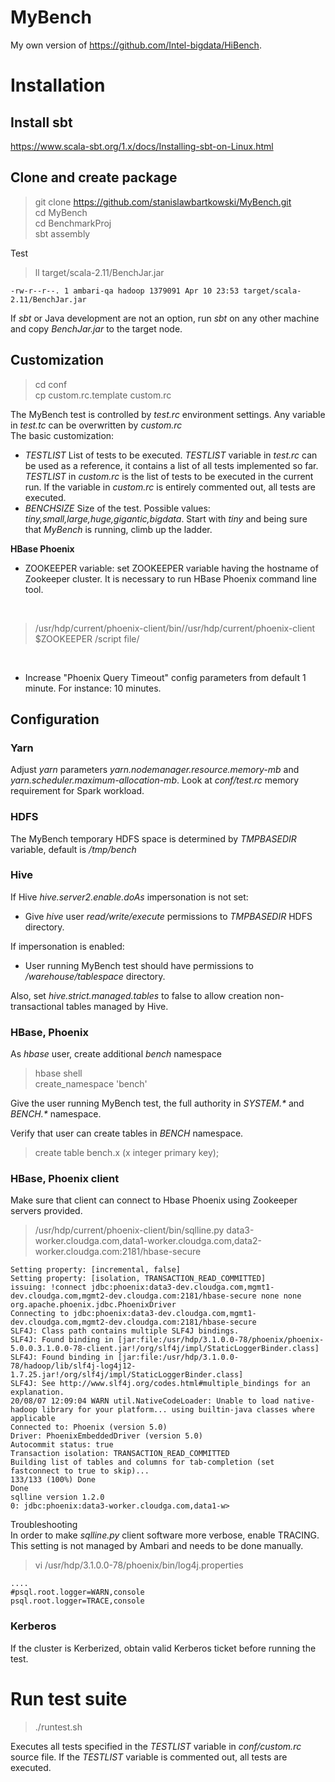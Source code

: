 # MyBench

My own version of https://github.com/Intel-bigdata/HiBench.

# Installation

## Install sbt
https://www.scala-sbt.org/1.x/docs/Installing-sbt-on-Linux.html

## Clone and create package
> git clone https://github.com/stanislawbartkowski/MyBench.git<br>
> cd MyBench<br>
> cd BenchmarkProj<br>
> sbt assembly<br>

Test<br>
> ll target/scala-2.11/BenchJar.jar<br>
```
-rw-r--r--. 1 ambari-qa hadoop 1379091 Apr 10 23:53 target/scala-2.11/BenchJar.jar
```

If *sbt* or Java development are not an option, run *sbt* on any other machine and copy *BenchJar.jar* to the target node.

## Customization
>cd conf<br>
> cp custom.rc.template custom.rc<br>

The MyBench test is controlled by *test.rc* environment settings. Any variable in *test.tc* can be overwritten by *custom.rc*
<br>
The basic customization:<br>
 * *TESTLIST* List of tests to be executed. *TESTLIST* variable in *test.rc* can be used as a reference, it contains a list of all tests implemented so far. *TESTLIST* in *custom.rc* is the list of tests to be executed in the current run. If the variable in *custom.rc* is entirely commented out, all tests are executed.
 * *BENCHSIZE* Size of the test. Possible values: *tiny,small,large,huge,gigantic,bigdata*. Start with *tiny* and being sure that *MyBench* is running, climb up the ladder.
 
**HBase Phoenix**<br>
* ZOOKEEPER variable: set ZOOKEEPER variable having the hostname of Zookeeper cluster. It is necessary to run HBase Phoenix command line tool.
<br>

> /usr/hdp/current/phoenix-client/bin//usr/hdp/current/phoenix-client $ZOOKEEPER /script file/<br>
<br>

* Increase "Phoenix Query Timeout" config parameters from default 1 minute. For instance: 10 minutes.
 
## Configuration

### Yarn

Adjust *yarn* parameters *yarn.nodemanager.resource.memory-mb* and *yarn.scheduler.maximum-allocation-mb*. Look at *conf/test.rc* memory requirement for Spark workload.

### HDFS
The MyBench temporary HDFS space is determined by *TMPBASEDIR* variable, default is */tmp/bench*
### Hive
If Hive *hive.server2.enable.doAs* impersonation is not set:
 *  Give *hive* user *read/write/execute* permissions to *TMPBASEDIR* HDFS directory.<br>
 
If impersonation is enabled:
 * User running MyBench test should have permissions to */warehouse/tablespace* directory.<br>

Also, set *hive.strict.managed.tables* to false to allow creation non-transactional tables managed by Hive.
<br>
### HBase, Phoenix
As *hbase* user, create additional *bench* namespace<br>
> hbase shell<br>
> create_namespace 'bench'

Give the user running MyBench test, the full authority in *SYSTEM.\** and *BENCH.\** namespace.<br>

Verify that user can create tables in *BENCH* namespace.

> create table bench.x (x integer primary key);

### HBase, Phoenix client
Make sure that client can connect to Hbase Phoenix using Zookeeper servers provided.<br>
 > /usr/hdp/current/phoenix-client/bin/sqlline.py  data3-worker.cloudga.com,data1-worker.cloudga.com,data2-worker.cloudga.com:2181/hbase-secure <br>
 ```
 Setting property: [incremental, false]
Setting property: [isolation, TRANSACTION_READ_COMMITTED]
issuing: !connect jdbc:phoenix:data3-dev.cloudga.com,mgmt1-dev.cloudga.com,mgmt2-dev.cloudga.com:2181/hbase-secure none none org.apache.phoenix.jdbc.PhoenixDriver
Connecting to jdbc:phoenix:data3-dev.cloudga.com,mgmt1-dev.cloudga.com,mgmt2-dev.cloudga.com:2181/hbase-secure
SLF4J: Class path contains multiple SLF4J bindings.
SLF4J: Found binding in [jar:file:/usr/hdp/3.1.0.0-78/phoenix/phoenix-5.0.0.3.1.0.0-78-client.jar!/org/slf4j/impl/StaticLoggerBinder.class]
SLF4J: Found binding in [jar:file:/usr/hdp/3.1.0.0-78/hadoop/lib/slf4j-log4j12-1.7.25.jar!/org/slf4j/impl/StaticLoggerBinder.class]
SLF4J: See http://www.slf4j.org/codes.html#multiple_bindings for an explanation.
20/08/07 12:09:04 WARN util.NativeCodeLoader: Unable to load native-hadoop library for your platform... using builtin-java classes where applicable
Connected to: Phoenix (version 5.0)
Driver: PhoenixEmbeddedDriver (version 5.0)
Autocommit status: true
Transaction isolation: TRANSACTION_READ_COMMITTED
Building list of tables and columns for tab-completion (set fastconnect to true to skip)...
133/133 (100%) Done
Done
sqlline version 1.2.0
0: jdbc:phoenix:data3-worker.cloudga.com,data1-w> 
 ```
 Troubleshooting<br>
 In order to make *sqlline.py* client software more verbose, enable TRACING. This setting is not managed by Ambari and needs to be done manually.
>vi /usr/hdp/3.1.0.0-78/phoenix/bin/log4j.properties
```
....
#psql.root.logger=WARN,console
psql.root.logger=TRACE,console
 ```
### Kerberos
If the cluster is Kerberized, obtain valid Kerberos ticket before running the test.

# Run test suite
> ./runtest.sh<br>

Executes all tests specified in the *TESTLIST* variable in *conf/custom.rc* source file. If the *TESTLIST* variable is commented out, all tests are executed.




